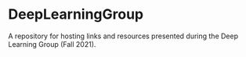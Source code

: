 # DeepLearningGroup
A repository for hosting links and resources presented during the Deep Learning Group (Fall 2021). 

